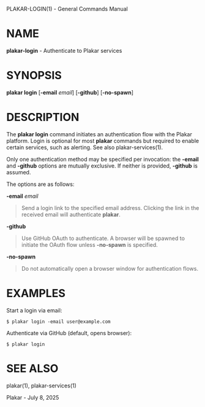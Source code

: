 PLAKAR-LOGIN(1) - General Commands Manual

# NAME

**plakar-login** - Authenticate to Plakar services

# SYNOPSIS

**plakar&nbsp;login**
\[**-email**&nbsp;*email*]
\[**-github**]
\[**-no-spawn**]

# DESCRIPTION

The
**plakar login**
command initiates an authentication flow with the Plakar platform.
Login is optional for most
**plakar**
commands but required to enable certain services, such as alerting.
See also
plakar-services(1).

Only one authentication method may be specified per invocation: the
**-email**
and
**-github**
options are mutually exclusive.
If neither is provided,
**-github**
is assumed.

The options are as follows:

**-email** *email*

> Send a login link to the specified email address.
> Clicking the link in the received email will authenticate
> **plakar**.

**-github**

> Use GitHub OAuth to authenticate.
> A browser will be spawned to initiate the OAuth flow unless
> **-no-spawn**
> is specified.

**-no-spawn**

> Do not automatically open a browser window for authentication flows.

# EXAMPLES

Start a login via email:

	$ plakar login -email user@example.com

Authenticate via GitHub (default, opens browser):

	$ plakar login

# SEE ALSO

plakar(1),
plakar-services(1)

Plakar - July 8, 2025
